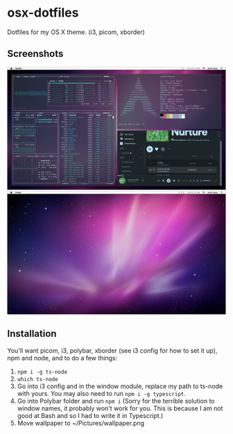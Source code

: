 # osx-dotfiles
Dotfiles for my OS X theme. (i3, picom, xborder)

## Screenshots
![A screenshot of an OS X like theme for Arch, containing a Spotify window, a Neofetch window and a btop window.](https://github.com/madeline-xoxo/osx-dotfiles/blob/main/resources/screenshot-1.png?raw=true)
![A screenshot of an OS X like theme for Arch, with an empty desktop.](https://github.com/madeline-xoxo/osx-dotfiles/blob/main/resources/screenshot-2.png?raw=true)

## Installation
You'll want picom, i3, polybar, xborder (see i3 config for how to set it up), npm and node, and to do a few things:

1. `npm i -g ts-node`
2. `which ts-node`
3. Go into i3 config and in the window module, replace my path to ts-node with yours. You may also need to run `npm i -g typescript`.
4. Go into Polybar folder and run `npm i` (Sorry for the terrible solution to window names, it probably won't work for you. This is because I am not good at Bash and so I had to write it in Typescript.)
5. Move wallpaper to ~/Pictures/wallpaper.png
